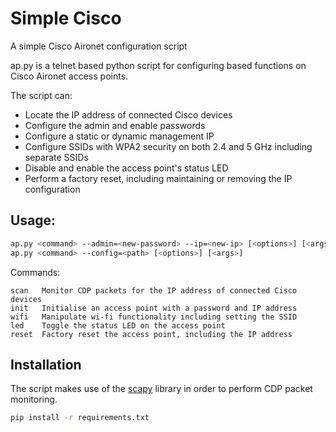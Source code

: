 # Simple Cisco

A simple Cisco Aironet configuration script

ap.py is a telnet based python script for configuring based functions on Cisco
Aironet access points.

The script can:
- Locate the IP address of connected Cisco devices
- Configure the admin and enable passwords
- Configure a static or dynamic management IP
- Configure SSIDs with WPA2 security on both 2.4 and 5 GHz including separate SSIDs
- Disable and enable the access point's status LED
- Perform a factory reset, including maintaining or removing the IP configuration

## Usage:
```bash
ap.py <command> --admin=<new-password> --ip=<new-ip> [<options>] [<args>]
ap.py <command> --config=<path> [<options>] [<args>]
```

Commands:

    scan   Monitor CDP packets for the IP address of connected Cisco devices
    init   Initialise an access point with a password and IP address
    wifi   Manipulate wi-fi functionality including setting the SSID
    led    Toggle the status LED on the access point
    reset  Factory reset the access point, including the IP address


## Installation
The script makes use of the [scapy](https://github.com/secdev/scapy) library in order to perform CDP packet monitoring.

```bash
pip install -r requirements.txt
```